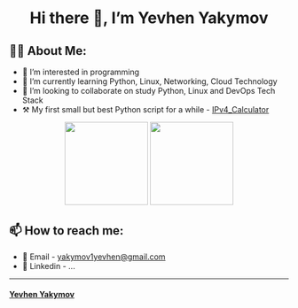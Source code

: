 <h1 align="center"> Hi there 👋, I’m Yevhen Yakymov </h1> 

<h2 align="left"> 👨‍💻 About Me:</h2>

- 👀 I’m interested in programming
- 🌱 I’m currently learning Python, Linux, Networking, Cloud Technology
- 💞️ I’m looking to collaborate on study Python, Linux and DevOps Tech Stack
-  ⚒ My first small but best Python script for a while - [IPv4_Calculator](https://github.com/thestig1990/IPv4_Calculator)

<div align="center">
  <img height="150em" src="https://github-readme-stats.vercel.app/api/top-langs/?username=thestig1990&layout=compact&langs_count=7&theme=aura"/>
  
  <img height="150em" src="https://github-readme-stats.vercel.app/api?username=thestig1990&show_icons=true&theme=aura&include_all_commits=true&count_private=true"/>
</div>

<h2 align="left"> 📫 How to reach me:</h2>

- 📩 Email -    yakymov1yevhen@gmail.com
- 🔗 Linkedin - ...

---
#### [Yevhen Yakymov](https://github.com/thestig1990) 

